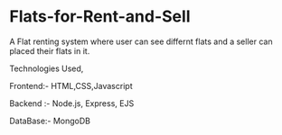 # Flats-for-Rent-and-Sell
A Flat renting system where user can see differnt flats and a seller can placed their flats in it.

Technologies Used,

Frontend:- HTML,CSS,Javascript

Backend :- Node.js, Express, EJS

DataBase:- MongoDB
